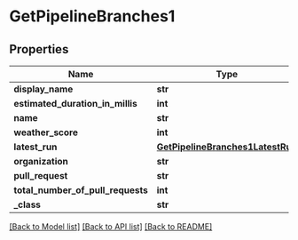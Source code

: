 # GetPipelineBranches1

## Properties
Name | Type | Description | Notes
------------ | ------------- | ------------- | -------------
**display_name** | **str** |  | [optional] 
**estimated_duration_in_millis** | **int** |  | [optional] 
**name** | **str** |  | [optional] 
**weather_score** | **int** |  | [optional] 
**latest_run** | [**GetPipelineBranches1LatestRun**](GetPipelineBranches1LatestRun.md) |  | [optional] 
**organization** | **str** |  | [optional] 
**pull_request** | **str** |  | [optional] 
**total_number_of_pull_requests** | **int** |  | [optional] 
**_class** | **str** |  | [optional] 

[[Back to Model list]](../README.md#documentation-for-models) [[Back to API list]](../README.md#documentation-for-api-endpoints) [[Back to README]](../README.md)


